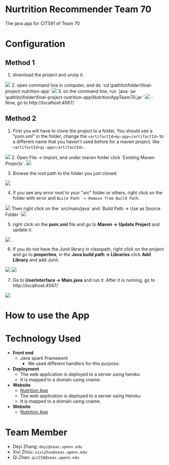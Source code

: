 # Nurtrition Recommender Team 70
The java app for CIT591 of Team 70

# Configuration
## Method 1
1. download the project and unzip it.
<img src='https://github.com/UPenn-CIT599/final-project-nutrition-app/blob/master/images/Screenshot%20at%20Apr%2020%2020-50-52.png'>
2. open command line in computer, and do `cd \path\to\folder\final-project-nutrition-app`
<img src='https://github.com/UPenn-CIT599/final-project-nutrition-app/blob/master/images/Screenshot%20at%20Apr%2020%2020-51-39.png'>
3. on the command line, run `java -jar \path\to\folder\final-project-nutrition-app\NutritionAppTeam70.jar`
<img src='https://github.com/UPenn-CIT599/final-project-nutrition-app/blob/master/images/Screenshot%20at%20Apr%2020%2020-52-12.png'>
- Now, go to http://localhost:4567/


## Method 2
1. First you will have to clone the project to a folder, You should see a "pom.xml" in the folder, change the `<artifactId>my-app</artifactId>` to a different name that you haven't used before for a maven project, like `<artifactId>qi-app</artifactId>`.
<img src='https://github.com/UPenn-CIT599/final-project-nutrition-app/blob/master/images/21.Change_pom_xml.png'>
2. Open File -> Import, and under maven folder click `Existing Maven Projects`. 
<img src='https://github.com/UPenn-CIT599/final-project-nutrition-app/blob/master/images/22.import.png'>

3. Browse the root path to the folder you just cloned.
<img src='https://github.com/UPenn-CIT599/final-project-nutrition-app/blob/master/images/221.import.png'>

4. If you see any error next to your "src" folder or others, right click on the folder with error and `Build Path -> Remove from Build Path`. 
<img src='https://github.com/UPenn-CIT599/final-project-nutrition-app/blob/master/images/23.Exclude.png'>
Then right click on the `src/main/java` and `Build Path -> Use as Source Folder`
<img src='https://github.com/UPenn-CIT599/final-project-nutrition-app/blob/master/images/24.addsource.png'>

5. right click on the **pom.xml** file and go to **Maven -> Update Project** and update it.
<img src='https://github.com/UPenn-CIT599/final-project-nutrition-app/blob/master/images/6.updatemaven.png'>

6. If you do not have the Junit library in classpath, right click on the project and go to **properties**, in the **Java build path -> Libraries** click **Add Library** and add Junit.
<img src='https://github.com/UPenn-CIT599/final-project-nutrition-app/blob/master/images/7.enablejunit.png'>
<img src='hhttps://github.com/UPenn-CIT599/final-project-nutrition-app/blob/master/images/8.junit.png'>

7. Go to **UserInterface -> Main.java** and run it. After it is running, go to http://localhost:4567/
<img src='https://github.com/UPenn-CIT599/final-project-nutrition-app/blob/master/images/9.runMain.png'>

# How to use the App

# Technology Used
- **Front end**
  - Java spark Framework
  	- We used different handlers for this purpose.
- **Deployment**
  - The web application is deployed to a server using heroku
  - It is mapped to a domain using cname.
- **Website**
  - <a href="http://www.qizhaolouis.com">Nutrition App</a>
  - The web application is deployed to a server using Heroku
  - It is mapped to a domain using cname.
- **Website**
  - <a href="http://www.qizhaolouis.com">Nutrition App</a>

# Team Member
- Deyi Zhang: `deyi@seas.upenn.edu`
- Xixi Zhou: `xixizhou@seas.upenn.edu`
- Qi Zhao: `qiz216@seas.upenn.edu`
